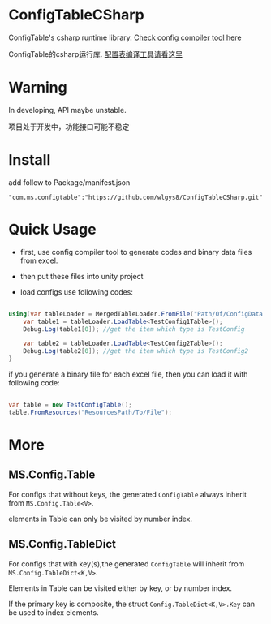 
# ConfigTableCSharp

ConfigTable's csharp runtime library. [Check config compiler tool here](https://github.com/wlgys8/ms-config-compiler)


ConfigTable的csharp运行库. [配置表编译工具请看这里](https://github.com/wlgys8/ms-config-compiler)



# Warning 

In developing, API maybe unstable.

项目处于开发中，功能接口可能不稳定

# Install

add follow to Package/manifest.json

```
"com.ms.configtable":"https://github.com/wlgys8/ConfigTableCSharp.git"
```

# Quick Usage


- first, use config compiler tool to generate codes and binary data files from excel.

- then put these files into unity project

- load configs use following codes:


```csharp

using(var tableLoader = MergedTableLoader.FromFile("Path/Of/ConfigData.bytes","Path/Of/Manifest.json")){
    var table1 = tableLoader.LoadTable<TestConfig1Table>();
    Debug.Log(table1[0]); //get the item which type is TestConfig

    var table2 = tableLoader.LoadTable<TestConfig2Table>();
    Debug.Log(table2[0]); //get the item which type is TestConfig2
}

```


if you generate a binary file for each excel file, then you can load it with following code:

```csharp

var table = new TestConfigTable();
table.FromResources("ResourcesPath/To/File");

```


# More

## MS.Config.Table

For configs that without keys, the generated `ConfigTable` always inherit from `MS.Config.Table<V>`.

elements in Table can only be visited by number index.

## MS.Config.TableDict

For configs that with key(s),the generated `ConfigTable` will inherit from `MS.Config.TableDict<K,V>`.

Elements in Table can be visited either by key, or by number index.

If the primary key is composite, the struct `Config.TableDict<K,V>.Key` can be used to index elements.




